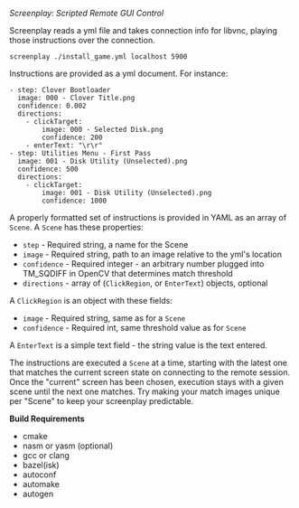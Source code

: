 *Screenplay: Scripted Remote GUI Control*

Screenplay reads a yml file and takes connection info for libvnc, playing those instructions over the connection.

```
screenplay ./install_game.yml localhost 5900
```

Instructions are provided as a yml document. For instance:

```
- step: Clover Bootloader
  image: 000 - Clover Title.png
  confidence: 0.002
  directions:
    - clickTarget:
        image: 000 - Selected Disk.png
        confidence: 200
    - enterText: "\r\r"
- step: Utilities Menu - First Pass
  image: 001 - Disk Utility (Unselected).png
  confidence: 500
  directions:
    - clickTarget:
        image: 001 - Disk Utility (Unselected).png
        confidence: 1000
```



A properly formatted set of instructions is provided in YAML as an array of `Scene`. A `Scene` has these properties:


- `step` - Required string, a name for the Scene
- `image` - Required string, path to an image relative to the yml's location
- `confidence` - Required integer - an arbitrary number plugged into TM_SQDIFF in OpenCV that determines match threshold
- `directions` - array of (`ClickRegion`, or `EnterText`) objects, optional


A `ClickRegion` is an object with these fields:
- `image` - Required string, same as for a `Scene`
- `confidence` - Required int, same threshold value as for `Scene`


A `EnterText` is a simple text field - the string value is the text entered.

The instructions are executed a `Scene` at a time,  starting with the latest one that matches the current screen state on connecting to the remote session. Once the "current" screen has been chosen, execution stays with a given scene until the next one matches. Try making your match images unique per "Scene" to keep your screenplay predictable.

**Build Requirements**
- cmake
- nasm or yasm (optional)
- gcc or clang
- bazel(isk)
- autoconf
- automake
- autogen